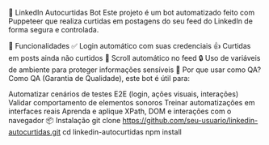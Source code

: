 🤖 LinkedIn Autocurtidas Bot
Este projeto é um bot automatizado feito com Puppeteer que realiza curtidas em postagens do seu feed do LinkedIn de forma segura e controlada.

🚀 Funcionalidades
✅ Login automático com suas credenciais
👍 Curtidas em posts ainda não curtidos
🔄 Scroll automático no feed
🔒 Uso de variáveis ​​de ambiente para proteger informações sensíveis
🧪 Por que usar como QA?
Como QA (Garantia de Qualidade), este bot é útil para:

Automatizar cenários de testes E2E (login, ações visuais, interações)
Validar comportamento de elementos sonoros
Treinar automatizações em interfaces reais
Aprenda e aplique XPath, DOM e interações com o navegador
📦 Instalação
git clone https://github.com/seu-usuario/linkedin-autocurtidas.git
cd linkedin-autocurtidas
npm install
